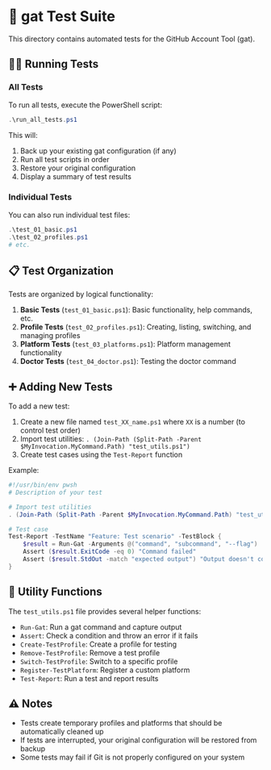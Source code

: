 # 🧪 gat Test Suite

This directory contains automated tests for the GitHub Account Tool (gat).

## 🏃‍♂️ Running Tests

### All Tests

To run all tests, execute the PowerShell script:

```powershell
.\run_all_tests.ps1
```

This will:
1. Back up your existing gat configuration (if any)
2. Run all test scripts in order
3. Restore your original configuration
4. Display a summary of test results

### Individual Tests

You can also run individual test files:

```powershell
.\test_01_basic.ps1
.\test_02_profiles.ps1
# etc.
```

## 📋 Test Organization

Tests are organized by logical functionality:

1. **Basic Tests** (`test_01_basic.ps1`): Basic functionality, help commands, etc.
2. **Profile Tests** (`test_02_profiles.ps1`): Creating, listing, switching, and managing profiles
3. **Platform Tests** (`test_03_platforms.ps1`): Platform management functionality
4. **Doctor Tests** (`test_04_doctor.ps1`): Testing the doctor command

## ➕ Adding New Tests

To add a new test:

1. Create a new file named `test_XX_name.ps1` where `XX` is a number (to control test order)
2. Import test utilities: `. (Join-Path (Split-Path -Parent $MyInvocation.MyCommand.Path) "test_utils.ps1")`
3. Create test cases using the `Test-Report` function

Example:

```powershell
#!/usr/bin/env pwsh
# Description of your test

# Import test utilities
. (Join-Path (Split-Path -Parent $MyInvocation.MyCommand.Path) "test_utils.ps1")

# Test case
Test-Report -TestName "Feature: Test scenario" -TestBlock {
    $result = Run-Gat -Arguments @("command", "subcommand", "--flag")
    Assert ($result.ExitCode -eq 0) "Command failed"
    Assert ($result.StdOut -match "expected output") "Output doesn't contain expected text"
}
```

## 🧰 Utility Functions

The `test_utils.ps1` file provides several helper functions:

- `Run-Gat`: Run a gat command and capture output
- `Assert`: Check a condition and throw an error if it fails
- `Create-TestProfile`: Create a profile for testing
- `Remove-TestProfile`: Remove a test profile
- `Switch-TestProfile`: Switch to a specific profile
- `Register-TestPlatform`: Register a custom platform
- `Test-Report`: Run a test and report results

## ⚠️ Notes

- Tests create temporary profiles and platforms that should be automatically cleaned up
- If tests are interrupted, your original configuration will be restored from backup
- Some tests may fail if Git is not properly configured on your system 